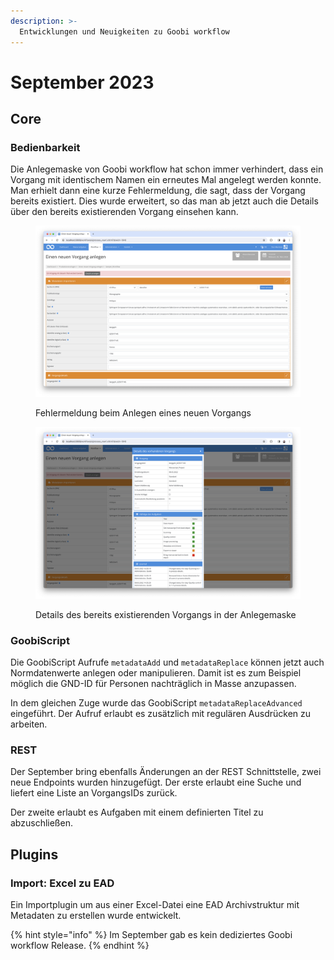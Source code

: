 ```yaml
---
description: >-
  Entwicklungen und Neuigkeiten zu Goobi workflow
---
```


# September 2023

## Core

### Bedienbarkeit

Die Anlegemaske von Goobi workflow hat schon immer verhindert, dass ein Vorgang mit identischem Namen ein erneutes Mal angelegt werden konnte. Man erhielt dann eine kurze Fehlermeldung, die sagt, dass der Vorgang bereits existiert. Dies wurde erweitert, so das man ab jetzt auch die Details über den bereits existierenden Vorgang einsehen kann.

<figure><img src="23.09_DE_create_process-1.png" alt=""><figcaption><p>Fehlermeldung beim Anlegen eines neuen Vorgangs</p></figcaption></figure>

<figure><img src="23.09_DE_create_process-2.png" alt=""><figcaption><p>Details des bereits existierenden Vorgangs in der Anlegemaske</p></figcaption></figure>

### GoobiScript

Die GoobiScript Aufrufe `metadataAdd` und `metadataReplace` können jetzt auch Normdatenwerte anlegen oder manipulieren. Damit ist es zum Beispiel möglich die GND-ID für Personen nachträglich in Masse anzupassen.

In dem gleichen Zuge wurde das GoobiScript `metadataReplaceAdvanced` eingeführt. Der Aufruf erlaubt es zusätzlich mit regulären Ausdrücken zu arbeiten.

### REST

Der September bring ebenfalls Änderungen an der REST Schnittstelle, zwei neue Endpoints wurden hinzugefügt. Der erste erlaubt eine Suche und liefert eine Liste an VorgangsIDs zurück.

Der zweite erlaubt es Aufgaben mit einem definierten Titel zu abzuschließen.

## Plugins

### Import: Excel zu EAD

Ein Importplugin um aus einer Excel-Datei eine EAD Archivstruktur mit Metadaten zu erstellen wurde entwickelt.

{% hint style="info" %}
Im September gab es kein dediziertes Goobi workflow Release.
{% endhint %}
